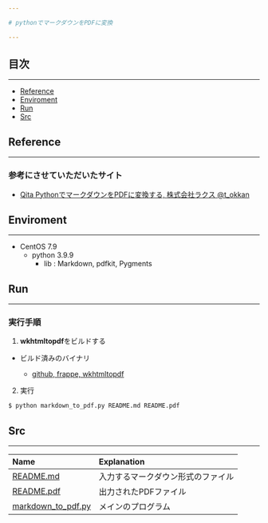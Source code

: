 ```yaml
---

# pythonでマークダウンをPDFに変換

---
```


## 目次

---

* [Reference](#reference)
* [Enviroment](#enviroment)
* [Run](#run)
* [Src](#src)

## Reference

---

### 参考にさせていただいたサイト
- [Qita PythonでマークダウンをPDFに変換する, 株式会社ラクス @t_okkan](https://qiita.com/t_okkan/items/2efcb35c43f2bb29858e)

## Enviroment

---
- CentOS 7.9
  - python 3.9.9
    - lib : Markdown, pdfkit, Pygments
 
## Run

---

### 実行手順
1. **wkhtmltopdf**をビルドする

  - ビルド済みのバイナリ

    - [github, frappe, wkhtmltopdf](https://github.com/frappe/wkhtmltopdf)

2. 実行
   
~~~ bash
$ python markdown_to_pdf.py README.md README.pdf
~~~

## Src

---

|Name|Explanation|
|:-------------|:---|
|[README.md](./README.md) |入力するマークダウン形式のファイル|
|[README.pdf](./README.pdf)           |出力されたPDFファイル|
|[markdown_to_pdf.py](./markdown_to_pdf.py)|メインのプログラム|


